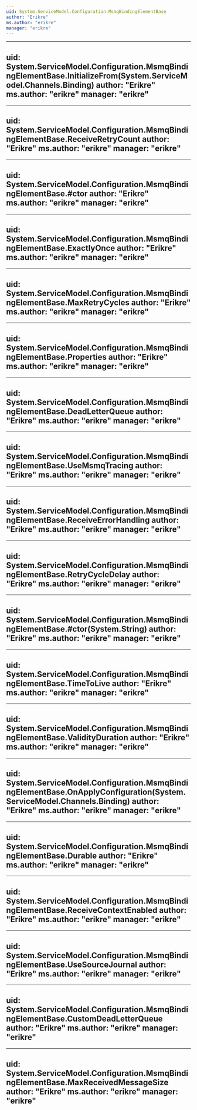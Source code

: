 ```yaml
---
uid: System.ServiceModel.Configuration.MsmqBindingElementBase
author: "Erikre"
ms.author: "erikre"
manager: "erikre"
---
```


---
uid: System.ServiceModel.Configuration.MsmqBindingElementBase.InitializeFrom(System.ServiceModel.Channels.Binding)
author: "Erikre"
ms.author: "erikre"
manager: "erikre"
---

---
uid: System.ServiceModel.Configuration.MsmqBindingElementBase.ReceiveRetryCount
author: "Erikre"
ms.author: "erikre"
manager: "erikre"
---

---
uid: System.ServiceModel.Configuration.MsmqBindingElementBase.#ctor
author: "Erikre"
ms.author: "erikre"
manager: "erikre"
---

---
uid: System.ServiceModel.Configuration.MsmqBindingElementBase.ExactlyOnce
author: "Erikre"
ms.author: "erikre"
manager: "erikre"
---

---
uid: System.ServiceModel.Configuration.MsmqBindingElementBase.MaxRetryCycles
author: "Erikre"
ms.author: "erikre"
manager: "erikre"
---

---
uid: System.ServiceModel.Configuration.MsmqBindingElementBase.Properties
author: "Erikre"
ms.author: "erikre"
manager: "erikre"
---

---
uid: System.ServiceModel.Configuration.MsmqBindingElementBase.DeadLetterQueue
author: "Erikre"
ms.author: "erikre"
manager: "erikre"
---

---
uid: System.ServiceModel.Configuration.MsmqBindingElementBase.UseMsmqTracing
author: "Erikre"
ms.author: "erikre"
manager: "erikre"
---

---
uid: System.ServiceModel.Configuration.MsmqBindingElementBase.ReceiveErrorHandling
author: "Erikre"
ms.author: "erikre"
manager: "erikre"
---

---
uid: System.ServiceModel.Configuration.MsmqBindingElementBase.RetryCycleDelay
author: "Erikre"
ms.author: "erikre"
manager: "erikre"
---

---
uid: System.ServiceModel.Configuration.MsmqBindingElementBase.#ctor(System.String)
author: "Erikre"
ms.author: "erikre"
manager: "erikre"
---

---
uid: System.ServiceModel.Configuration.MsmqBindingElementBase.TimeToLive
author: "Erikre"
ms.author: "erikre"
manager: "erikre"
---

---
uid: System.ServiceModel.Configuration.MsmqBindingElementBase.ValidityDuration
author: "Erikre"
ms.author: "erikre"
manager: "erikre"
---

---
uid: System.ServiceModel.Configuration.MsmqBindingElementBase.OnApplyConfiguration(System.ServiceModel.Channels.Binding)
author: "Erikre"
ms.author: "erikre"
manager: "erikre"
---

---
uid: System.ServiceModel.Configuration.MsmqBindingElementBase.Durable
author: "Erikre"
ms.author: "erikre"
manager: "erikre"
---

---
uid: System.ServiceModel.Configuration.MsmqBindingElementBase.ReceiveContextEnabled
author: "Erikre"
ms.author: "erikre"
manager: "erikre"
---

---
uid: System.ServiceModel.Configuration.MsmqBindingElementBase.UseSourceJournal
author: "Erikre"
ms.author: "erikre"
manager: "erikre"
---

---
uid: System.ServiceModel.Configuration.MsmqBindingElementBase.CustomDeadLetterQueue
author: "Erikre"
ms.author: "erikre"
manager: "erikre"
---

---
uid: System.ServiceModel.Configuration.MsmqBindingElementBase.MaxReceivedMessageSize
author: "Erikre"
ms.author: "erikre"
manager: "erikre"
---
